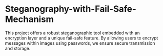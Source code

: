 # Steganography-with-Fail-Safe-Mechanism
This project offers a robust steganographic tool embedded with an encryption layer and a unique fail-safe feature. By allowing users to encrypt messages within images using passwords, we ensure secure transmission and storage. 
